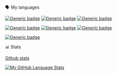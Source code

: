 🗣 My languages

[![Generic badge](https://img.shields.io/badge/Code-C%23-000aff.svg)](https://shields.io/)
[![Generic badge](https://img.shields.io/badge/Code-C++-7500fa)](https://shields.io/)
[![Generic badge](https://img.shields.io/badge/Code-Visual%20Basic-8a00fa)](https://shields.io/)

[![Generic badge](https://img.shields.io/badge/Code-Python-802121.svg)](https://shields.io/)
[![Generic badge](https://img.shields.io/badge/Code-SQL-ab5635)](https://shields.io/)
[![Generic badge](https://img.shields.io/badge/Code-Assembly-d1833f)](https://shields.io/)

[![Generic badge](https://img.shields.io/badge/Code-F%23-1c6105.svg)](https://shields.io/)
<!--
[![Generic badge]()](https://shields.io/)
[![Generic badge]()](https://shields.io/)
[![Generic badge]()](https://shields.io/)
-->

📊 Stats

[Github stats](https://github-readme-stats.vercel.app/api?username=RusMermaid&theme=codeSTACKr&show_icons=true&count_private=true)

[![My GitHub Language Stats](https://github-readme-stats.vercel.app/api/top-langs/?username=RusMermaid&langs_count=7&theme=codeSTACKr&exclude_repo=Ural_CS)]()



<!--
- 🔭 I’m currently working on ...
- 🌱 I’m currently learning ...
- 👯 I’m looking to collaborate on ...
- 🤔 I’m looking for help with ...
- 💬 Ask me about ...
- 📫 How to reach me: ...
- 😄 Pronouns: ...
- ⚡ Fun fact: ...
-->
